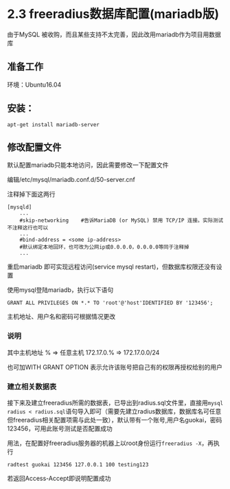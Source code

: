 # 2.3 freeradius数据库配置(mariadb版)

由于MySQL 被收购，而且某些支持不太完善，因此改用mariadb作为项目用数据库

## 准备工作
环境：Ubuntu16.04

## 安装：
```
apt-get install mariadb-server
```


## 修改配置文件
默认配置mariadb只能本地访问，因此需要修改一下配置文件

编辑/etc/mysql/mariadb.conf.d/50-server.cnf 

注释掉下面这两行

```
[mysqld]
    ...
    #skip-networking    #告诉MariaDB (or MySQL) 禁用 TCP/IP 连接。实际测试不注释这行也可以
    ...
    #bind-address = <some ip-address>   
    #默认绑定本地回环，也可改为公网ip或0.0.0.0，0.0.0.0等同于注释掉
    ...
```
重启mariadb 即可实现远程访问(service mysql restart)，但数据库权限还没有设置

使用mysql登陆mariadb，执行以下语句
```
GRANT ALL PRIVILEGES ON *.* TO 'root'@'host'IDENTIFIED BY '123456';
```
主机地址、用户名和密码可根据情况更改
### 说明
其中主机地址
% => 任意主机
172.17.0.% => 172.17.0.0/24

也可加WITH GRANT OPTION 表示允许该账号把自己有的权限再授权给别的用户

### 建立相关数据表

接下来及建立freeradius所需的数据表，已导出到radius.sql文件里，直接用```mysql radius < radius.sql```语句导入即可（需要先建立radius数据库，数据库名可任意但freeradius相关配置项需与此处一致），默认带有一个账号,用户名guokai，密码123456，可用此账号测试是否配置成功

用法，在配置好freeradius服务器的机器上以root身份运行```freeradius -X```，再执行
```
radtest guokai 123456 127.0.0.1 100 testing123
```

若返回Access-Accept即说明配置成功
